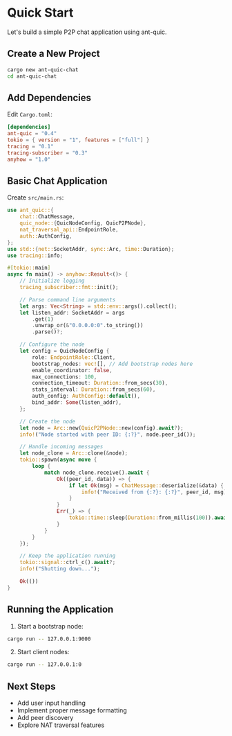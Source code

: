 # Quick Start

Let's build a simple P2P chat application using ant-quic.

## Create a New Project

```bash
cargo new ant-quic-chat
cd ant-quic-chat
```

## Add Dependencies

Edit `Cargo.toml`:

```toml
[dependencies]
ant-quic = "0.4"
tokio = { version = "1", features = ["full"] }
tracing = "0.1"
tracing-subscriber = "0.3"
anyhow = "1.0"
```

## Basic Chat Application

Create `src/main.rs`:

```rust
use ant_quic::{
    chat::ChatMessage,
    quic_node::{QuicNodeConfig, QuicP2PNode},
    nat_traversal_api::EndpointRole,
    auth::AuthConfig,
};
use std::{net::SocketAddr, sync::Arc, time::Duration};
use tracing::info;

#[tokio::main]
async fn main() -> anyhow::Result<()> {
    // Initialize logging
    tracing_subscriber::fmt::init();

    // Parse command line arguments
    let args: Vec<String> = std::env::args().collect();
    let listen_addr: SocketAddr = args
        .get(1)
        .unwrap_or(&"0.0.0.0:0".to_string())
        .parse()?;

    // Configure the node
    let config = QuicNodeConfig {
        role: EndpointRole::Client,
        bootstrap_nodes: vec![], // Add bootstrap nodes here
        enable_coordinator: false,
        max_connections: 100,
        connection_timeout: Duration::from_secs(30),
        stats_interval: Duration::from_secs(60),
        auth_config: AuthConfig::default(),
        bind_addr: Some(listen_addr),
    };

    // Create the node
    let node = Arc::new(QuicP2PNode::new(config).await?);
    info!("Node started with peer ID: {:?}", node.peer_id());

    // Handle incoming messages
    let node_clone = Arc::clone(&node);
    tokio::spawn(async move {
        loop {
            match node_clone.receive().await {
                Ok((peer_id, data)) => {
                    if let Ok(msg) = ChatMessage::deserialize(&data) {
                        info!("Received from {:?}: {:?}", peer_id, msg);
                    }
                }
                Err(_) => {
                    tokio::time::sleep(Duration::from_millis(100)).await;
                }
            }
        }
    });

    // Keep the application running
    tokio::signal::ctrl_c().await?;
    info!("Shutting down...");

    Ok(())
}
```

## Running the Application

1. Start a bootstrap node:
```bash
cargo run -- 127.0.0.1:9000
```

2. Start client nodes:
```bash
cargo run -- 127.0.0.1:0
```

## Next Steps

- Add user input handling
- Implement proper message formatting
- Add peer discovery
- Explore NAT traversal features